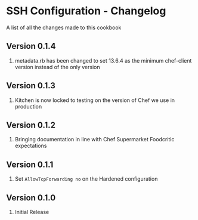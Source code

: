 SSH Configuration - Changelog
==============
A list of all the changes made to this cookbook

Version 0.1.4
------------

1. metadata.rb has been changed to set 13.6.4 as the minimum chef-client version instead of the only version

Version 0.1.3
------------

1. Kitchen is now locked to testing on the version of Chef we use in production

Version 0.1.2
------------

1. Bringing documentation in line with Chef Supermarket Foodcritic expectations

Version 0.1.1
------------

1. Set `AllowTcpForwarding no` on the Hardened configuration

Version 0.1.0
------------

1. Initial Release
